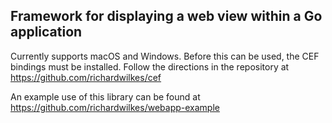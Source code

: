 ## Framework for displaying a web view within a Go application

Currently supports macOS and Windows. Before this can be used, the CEF
bindings must be installed. Follow the directions in the repository at
https://github.com/richardwilkes/cef

An example use of this library can be found at
https://github.com/richardwilkes/webapp-example

